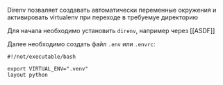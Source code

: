 Direnv позваляет создавать автоматически переменные окружения и активировать virtualenv при переходе в требуемуе директорию

Для начала необходимо установить `direnv`, например через [[ASDF]]

Далее необходимо создать файл `.env` или `.envrc`:

```shell title=.envrc
#!/not/executable/bash

export VIRTUAL_ENV=".venv"
layout python
```
